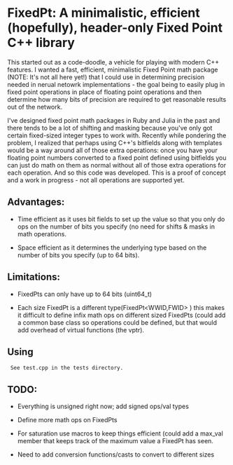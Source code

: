 # FixedPt: A minimalistic, efficient (hopefully), header-only Fixed Point C++ library

This started out as a code-doodle, a vehicle for playing with modern C++ features. 
I wanted a fast, efficient, minimalistic Fixed Point math package (NOTE: It's not
all here yet!) that I could use in determining precision needed in nerual netowrk
implementations - the goal being to easily plug in fixed point operations in place
of floating point operations and then determine how many bits of precision are 
required to get reasonable results out of the network.

I've designed fixed point math packages in Ruby and Julia in the past and there tends 
to be a lot of shifting and masking because you've only got certain fixed-sized integer 
types to work with. Recently while pondering the problem, I realized that perhaps
using C++'s bitfields along with templates would be a way around all of those
extra operations: once you have your floating point numbers converted to a fixed point 
defined using bitfields you can just do math on them as normal without all of those
extra operations for each operation. And so this code was developed. This is a proof
of concept and a work in progress - not all operations are supported yet.


## Advantages: 

   * Time efficient as it uses bit fields to
     set up the value so that you only do ops on the number
     of bits you specify (no need for shifts & masks in math operations.

   * Space efficient as it determines the underlying type based on 
     the number of bits you specify (up to 64 bits).
  
## Limitations: 

   * FixedPts can only have up to 64 bits (uint64_t)

   * Each size FixedPt is a different type(FixedPt<WWID,FWID> ) this makes it
     difficult to define infix math ops on different sized FixedPts (could
     add a common base class so operations could be defined, but that would
     add overhead of virtual functions (the vptr).
  
## Using

     See test.cpp in the tests directory.
  
##  TODO: 

   * Everything is unsigned right now; add signed ops/val types

   * Define more math ops on FixedPts

   * For saturation use macros to keep things efficient (could add a max_val member 
     that keeps track of the maximum value a FixedPt has seen.

   * Need to add conversion functions/casts to convert to different sizes

